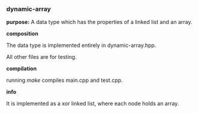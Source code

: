 ### dynamic-array

**purpose:** A data type which has the properties of a linked list and an array. 

**composition**

The data type is implemented entirely in dynamic-array.hpp.

All other files are for testing.

**compilation**

running *make* compiles main.cpp and test.cpp.

**info**

It is implemented as a xor linked list, where each node holds an array.
